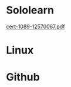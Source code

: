 # Sololearn
[cert-1089-12570067.pdf](https://github.com/Mounikha-R/M1_TypingSpeed_Game/files/8053331/cert-1089-12570067.pdf)
# Linux
# Github

